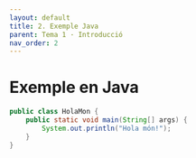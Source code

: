 ```yaml
---
layout: default
title: 2. Exemple Java
parent: Tema 1 · Introducció
nav_order: 2
---
```


# Exemple en Java
```java
public class HolaMon {
    public static void main(String[] args) {
        System.out.println("Hola món!");
    }
}
```